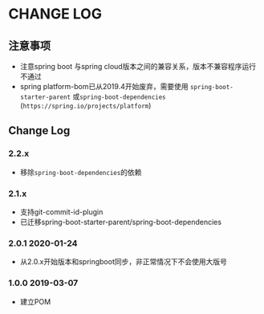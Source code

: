 # CHANGE LOG

## 注意事项

- 注意spring boot 与spring cloud版本之间的兼容关系，版本不兼容程序运行不通过
- spring platform-bom已从2019.4开始废弃，需要使用 `spring-boot-starter-parent`
  或`spring-boot-dependencies` (`https://spring.io/projects/platform`)

## Change Log

### 2.2.x
- 移除`spring-boot-dependencies`的依赖

### 2.1.x

- 支持git-commit-id-plugin
- 已迁移spring-boot-starter-parent/spring-boot-dependencies

### 2.0.1 2020-01-24

- 从2.0.x开始版本和springboot同步，非正常情况下不会使用大版号

### 1.0.0 2019-03-07

- 建立POM
